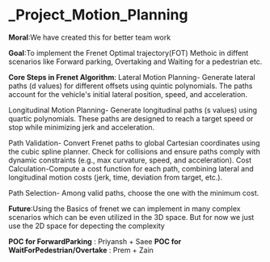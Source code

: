 # _Project_Motion_Planning
**Moral**:We have created this for better team work

**Goal**:To implement the Frenet Optimal trajectory(FOT) Methoic in diffent scenarios like Forward parking, Overtaking and Waiting for a pedestrian etc.

**Core Steps in Frenet Algorithm**:
Lateral Motion Planning- Generate lateral paths (d values) for different offsets using quintic polynomials. The paths account for the vehicle's initial lateral position, speed, and acceleration.

Longitudinal Motion Planning- Generate longitudinal paths (s values) using quartic polynomials. These paths are designed to reach a target speed or stop while minimizing jerk and acceleration.

Path Validation- Convert Frenet paths to global Cartesian coordinates using the cubic spline planner.
Check for collisions and ensure paths comply with dynamic constraints (e.g., max curvature, speed, and acceleration).
Cost Calculation-Compute a cost function for each path, combining lateral and longitudinal motion costs (jerk, time, deviation from target, etc.).

Path Selection- Among valid paths, choose the one with the minimum cost.

**Future**:Using the Basics of frenet we can implement in many complex scenarios which can be even utilized in the 3D space. But for now we just use the 2D space for depecting the complexity

**POC for ForwardParking** : Priyansh + Saee
**POC for WaitForPedestrian/Overtake** : Prem + Zain


